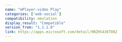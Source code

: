 ```yaml
---
name: "mPlayer-video Play"
categories: ['web-social']
compatibility: emulation
display_result: "Compatible"
version_from: "1.1.1.0"
link: https://apps.microsoft.com/detail/9NZHS436T082
---
```

